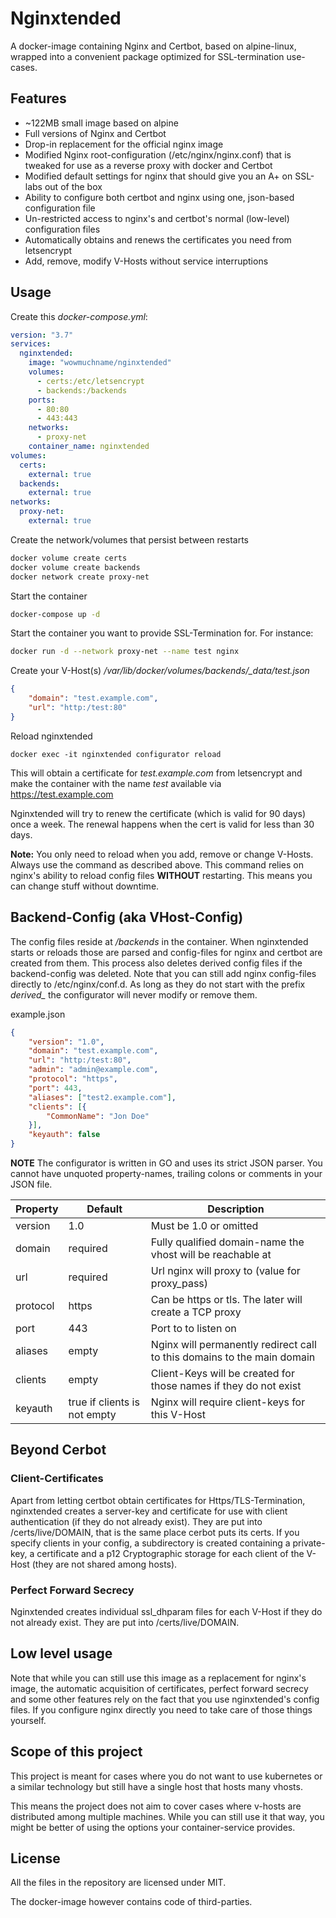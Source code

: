 # Nginxtended

A docker-image containing Nginx and Certbot, based on alpine-linux, wrapped into a convenient package optimized for SSL-termination use-cases.

## Features
* ~122MB small image based on alpine
* Full versions of Nginx and Certbot
* Drop-in replacement for the official nginx image
* Modified Nginx root-configuration (/etc/nginx/nginx.conf) that is tweaked for use as a reverse proxy with docker and Certbot
* Modified default settings for nginx that should give you an A+ on SSL-labs out of the box
* Ability to configure both certbot and nginx using one, json-based configuration file
* Un-restricted access to nginx's and certbot's normal (low-level) configuration files
* Automatically obtains and renews the certificates you need from letsencrypt
* Add, remove, modify V-Hosts without service interruptions

## Usage
Create this *docker-compose.yml*:
```yml
version: "3.7"
services:
  nginxtended:
    image: "wowmuchname/nginxtended"
    volumes:
      - certs:/etc/letsencrypt
      - backends:/backends
    ports:
      - 80:80
      - 443:443
    networks:
      - proxy-net
    container_name: nginxtended      
volumes:
  certs:
    external: true
  backends:
    external: true
networks:
  proxy-net:
    external: true
```
Create the network/volumes that persist between restarts
```sh
docker volume create certs
docker volume create backends
docker network create proxy-net
```
Start the container
```sh
docker-compose up -d
```
Start the container you want to provide SSL-Termination for. For instance:
```sh
docker run -d --network proxy-net --name test nginx
```

Create your V-Host(s) */var/lib/docker/volumes/backends/_data/test.json*
```json
{
    "domain": "test.example.com",
    "url": "http:/test:80"
}
```

Reload nginxtended
```
docker exec -it nginxtended configurator reload
```
This will obtain a certificate for *test.example.com* from letsencrypt and make the container with the name *test* available via
https://test.example.com

Nginxtended will try to renew the certificate (which is valid for 90 days) once a week. The renewal happens when the cert is valid for
less than 30 days.

**Note:** You only need to reload when you add, remove or change V-Hosts. Always use the command as described above. This command relies on
nginx's ability to reload config files **WITHOUT** restarting. This means you can change stuff without downtime.

## Backend-Config (aka VHost-Config)
The config files reside at */backends* in the container. When nginxtended starts or reloads those are parsed and config-files for nginx
and certbot are created from them. This process also deletes derived config files if the backend-config was deleted. Note that you can still
add nginx config-files directly to /etc/nginx/conf.d. As long as they do not start with the prefix *derived_* the configurator will never
modify or remove them.

example.json

```json
{
    "version": "1.0",
    "domain": "test.example.com",
    "url": "http:/test:80",
    "admin": "admin@example.com",
    "protocol": "https",
    "port": 443,
    "aliases": ["test2.example.com"],
    "clients": [{
        "CommonName": "Jon Doe"
    }],
    "keyauth": false
}
```

**NOTE** The configurator is written in GO and uses its strict JSON parser. You cannot have unquoted property-names, trailing colons or comments
in your JSON file.

|Property|Default|Description|
|--------|-------|-----------|
|version | 1.0   | Must be 1.0 or omitted |
|domain  | required | Fully qualified domain-name the vhost will be reachable at |
|url | required | Url nginx will proxy to (value for proxy_pass) |
| protocol | https | Can be https or tls. The later will create a TCP proxy |
| port | 443 | Port to to listen on |
| aliases | empty | Nginx will permanently redirect call to this domains to the main domain |
| clients | empty | Client-Keys will be created for those names if they do not exist |
| keyauth | true if clients is not empty | Nginx will require client-keys for this V-Host |

## Beyond Cerbot

### Client-Certificates
Apart from letting certbot obtain certificates for Https/TLS-Termination, nginxtended creates a server-key and certificate for use
with client authentication (if they do not already exist). They are put into /certs/live/DOMAIN, that is the same place cerbot
puts its certs. If you specify clients in your config, a subdirectory is created containing a private-key, a certificate and 
a p12 Cryptographic storage for each client of the V-Host (they are not shared among hosts).

### Perfect Forward Secrecy
Nginxtended creates individual ssl_dhparam files for each V-Host if they do not already exist. They are put into /certs/live/DOMAIN.

## Low level usage
Note that while you can still use this image as a replacement for nginx's image, the automatic acquisition of certificates, perfect forward secrecy
and some other features rely on the fact that you use nginxtended's config files. If you configure nginx directly you need to take care of
those things yourself.

## Scope of this project
This project is meant for cases where you do not want to use kubernetes or a similar technology but still have a single host that hosts
many vhosts.

This means the project does not aim to cover cases where v-hosts are distributed among multiple machines. While you can still use it
that way, you might be better of using the options your container-service provides.

## License
All the files in the repository are licensed under MIT.

The docker-image however contains code of third-parties.
